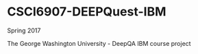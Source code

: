 # CSCI6907-DEEPQuest-IBM

Spring 2017

The George Washington University - DeepQA IBM course project
